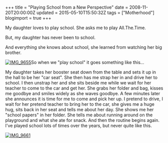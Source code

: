 +++
title = "Playing School from a New Perspective"
date = 2008-11-20T20:00:00Z
updated = 2015-05-10T15:50:32Z
tags = ["Motherhood"]
blogimport = true 
+++

My daughter loves to play school.  She asks me to play All.The.Time.

But, my daughter has never been to school. 

And everything she knows about school, she learned from watching her big brother.

[![IMG_9655](https://latc.s3.amazonaws.com/wp-content/uploads/2008/11/img-9655-thumb.jpg)](https://latc.s3.amazonaws.com/wp-content/uploads/2008/11/img-9655.jpg)So when we "play school" it goes something like this...

My daughter takes her booster seat down from the table and sets it up in the hall to be her "car seat".  She then has me strap her in and drive her to school.  I then unstrap her and she sits beside me while we wait for her teacher to come to the car and get her.  She grabs her folder and bag, kisses me goodbye and smiles widely as she waves goodbye.  A few minutes later she announces it is time for me to come and pick her up.  I pretend to drive, I wait for her pretend teacher to bring her to the car, she gives me a huge hug, sits back in her seat and tells me about her day.  She shows me her "school papers" in her folder.  She tells me about running around on the playground and what she ate for snack.  And then the routine begins again.  I've played school lots of times over the years, but never quite like this.  

 [![IMG_9661](https://latc.s3.amazonaws.com/wp-content/uploads/2008/11/img-9661-thumb.jpg)](https://latc.s3.amazonaws.com/wp-content/uploads/2008/11/img-9661.jpg)

